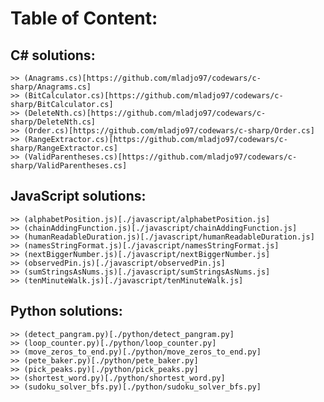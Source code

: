 # Table of Content: 

## C# solutions:
	>> (Anagrams.cs)[https://github.com/mladjo97/codewars/c-sharp/Anagrams.cs]
	>> (BitCalculator.cs)[https://github.com/mladjo97/codewars/c-sharp/BitCalculator.cs]
	>> (DeleteNth.cs)[https://github.com/mladjo97/codewars/c-sharp/DeleteNth.cs]
	>> (Order.cs)[https://github.com/mladjo97/codewars/c-sharp/Order.cs]
	>> (RangeExtractor.cs)[https://github.com/mladjo97/codewars/c-sharp/RangeExtractor.cs]
	>> (ValidParentheses.cs)[https://github.com/mladjo97/codewars/c-sharp/ValidParentheses.cs]

## JavaScript solutions:
	>> (alphabetPosition.js)[./javascript/alphabetPosition.js]
	>> (chainAddingFunction.js)[./javascript/chainAddingFunction.js]
	>> (humanReadableDuration.js)[./javascript/humanReadableDuration.js]
	>> (namesStringFormat.js)[./javascript/namesStringFormat.js]
	>> (nextBiggerNumber.js)[./javascript/nextBiggerNumber.js]
	>> (observedPin.js)[./javascript/observedPin.js]
	>> (sumStringsAsNums.js)[./javascript/sumStringsAsNums.js]
	>> (tenMinuteWalk.js)[./javascript/tenMinuteWalk.js]

## Python solutions:
	>> (detect_pangram.py)[./python/detect_pangram.py]
	>> (loop_counter.py)[./python/loop_counter.py]
	>> (move_zeros_to_end.py)[./python/move_zeros_to_end.py]
	>> (pete_baker.py)[./python/pete_baker.py]
	>> (pick_peaks.py)[./python/pick_peaks.py]
	>> (shortest_word.py)[./python/shortest_word.py]
	>> (sudoku_solver_bfs.py)[./python/sudoku_solver_bfs.py]
